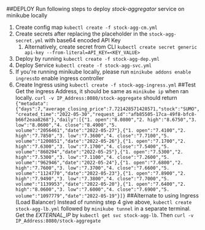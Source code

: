 ##DEPLOY
Run following steps to deploy _stock-aggregator_ service on minikube locally 
1. Create config map `kubectl create -f stock-agg-cm.yml`
2. Create secrets after replacing the placeholder in the `stock-agg-secret.yml` with base64 encoded API Key 
   1. Alternatively, create secret from CLI `kubectl create secret generic api-key --from-literal=API_KEY=<KEY_VALUE>`
3. Deploy by running `kubectl create -f stock-agg-dep.yml`
4. Deploy Service `kubectl create -f stock-agg-svc.yml`
5. If you're running minikube locally, please run `minikube addons enable ingress`to enable ingress controller
6. Create Ingress using `kubectl create -f stock-agg-ingress.yml`
##Test
Get the ingress Address, it should be same as `minikube ip` when ran locally.
`curl -v IP_Address:8080/stock-aggregate` should return 
``` {"metadata":{"days":7,"average_closing_price":7.721428571428571,"stock":"SUMO","created_time":"2022-05-30","request_id":"afb85505-17ca-49f8-bfc8-b66f2eaa8268"},"daily":[{"1. open":"8.0800","2. high":"8.6750","3. low":"8.0600","4. close":"8.4900","5. volume":"2056461","date":"2022-05-27"},{"1. open":"7.4100","2. high":"7.7850","3. low":"7.3600","4. close":"7.7100","5. volume":"1200851","date":"2022-05-26"},{"1. open":"7.1700","2. high":"7.6300","3. low":"7.1700","4. close":"7.5400","5. volume":"860294","date":"2022-05-25"},{"1. open":"7.5300","2. high":"7.5300","3. low":"7.1100","4. close":"7.2600","5. volume":"962946","date":"2022-05-24"},{"1. open":"7.6800","2. high":"7.7600","3. low":"7.3700","4. close":"7.6600","5. volume":"1124770","date":"2022-05-23"},{"1. open":"7.8900","2. high":"7.9490","3. low":"7.3800","4. close":"7.7000","5. volume":"1139953","date":"2022-05-20"},{"1. open":"7.6400","2. high":"8.0600","3. low":"7.6000","4. close":"7.6900","5. volume":"1097779","date":"2022-05-19"}]}```
##Alternate to using Ingress (Load Balancer)
Instead of running step 4 give above, `kubectl create stock-agg-lb.yml` followed by `minikube tunnel` in a separate terminal.
Get the _EXTERNAL_IP_ by `kubectl get svc stock-agg-lb`. Then `curl -v IP_Address:8080/stock-aggregate`